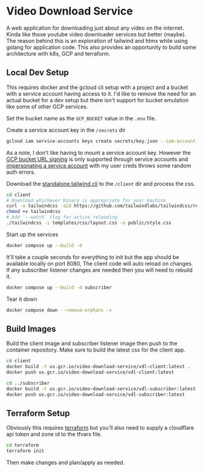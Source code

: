 
# Video Download Service

A web application for downloading just about any video on the internet. Kinda like those youtube video downloader services but better (maybe). The reason behind this is an exploration of tailwind and htmx while using golang for application code. This also provides an opportunity to build some architecture with k8s, GCP and terraform.

## Local Dev Setup

This requires docker and the gcloud cli setup with a project and a bucket with a service account having access to it.
I'd like to remove the need for an actual bucket for a dev setup but there isn't support for bucket emulation like some of other GCP services.

Set the bucket name as the `GCP_BUCKET` value in the `.env` file.

Create a service account key in the `/secrets` dir
```bash
gcloud iam service-accounts keys create secrets/key.json --iam-account service_acct_email
```

As a note, I don't like having to mount a service account key. However the [GCP bucket URL signing](https://cloud.google.com/storage/docs/samples/storage-generate-signed-url-v4) is only supported through service accounts and [impersonating a service account](https://cloud.google.com/docs/authentication/use-service-account-impersonation) with my user creds throws some random auth errors.

Download the [standalone tailwind cli](https://tailwindcss.com/blog/standalone-cli) to the `/client` dir and process the css.
```bash
cd client
# Download whichever binary is appropriate for your machine
curl -o tailwindcss -sLO https://github.com/tailwindlabs/tailwindcss/releases/latest/download/tailwindcss-linux-x64
chmod +x tailwindcss
# Add `--watch` flag for active reloading
./tailwindcss -i templates/css/layout.css -o public/style.css
```

Start up the services

```bash
docker compose up --build -d
```

It'll take a couple seconds for everything to init but the app should be available locally on port 8080,
The client code will auto reload on changes. If any subscriber listener changes are needed then you will need to rebuild it.
```bash
docker compose up --build -d subscriber
```

Tear it down
```bash
docker compose down --remove-orphans -v
```

## Build Images

Build the client image and subscriber listener image then push to the container repository.
Make sure to build the latest css for the client app.
```bash
cd client
docker build -t us.gcr.io/video-download-service/vdl-client:latest .
docker push us.gcr.io/video-download-service/vdl-client:latest

cd ../subscriber
docker build -t us.gcr.io/video-download-service/vdl-subscriber:latest .
docker push us.gcr.io/video-download-service/vdl-subscriber:latest
```

## Terraform Setup

Obviously this requires [terraform](https://developer.hashicorp.com/terraform/downloads) but you'll also need to supply a cloudflare api token and zone id to the tfvars file.

```bash
cd terraform
terraform init
```

Then make changes and plan/apply as needed.

